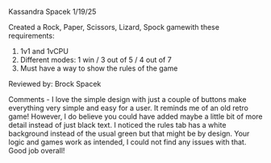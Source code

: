 Kassandra Spacek
1/19/25

Created a Rock, Paper, Scissors, Lizard, Spock gamewith these requirements:
1. 1v1 and 1vCPU
2. Different modes: 1 win / 3 out of 5 / 4 out of 7
3. Must have a way to show the rules of the game

Reviewed by: Brock Spacek

Comments - I love the simple design with just a couple of buttons make everything very simple and easy for a user. It reminds me of an old retro game! However, I do believe you could have added maybe a little bit of more detail instead of just black text. I noticed the rules tab has a white background instead of the usual green but that might be by design. Your logic and games work as intended, I could not find any issues with that. Good job overall!
